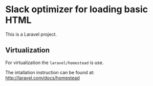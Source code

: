 # Slack optimizer for loading basic HTML
This is a Laravel project.

## Virtualization
For virtualization the `laravel/homestead` is use.

The intallation instruction can be found at: http://laravel.com/docs/homestead

